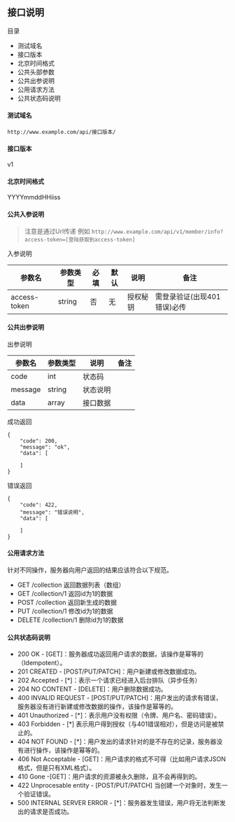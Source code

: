 ## 接口说明

目录

- 测试域名
- 接口版本
- 北京时间格式
- 公共头部参数
- 公共出参说明
- 公用请求方法
- 公共状态码说明

#### 测试域名

```
http://www.example.com/api/接口版本/
```

#### 接口版本

v1

#### 北京时间格式

YYYYmmddHHiiss

#### 公共入参说明

> 注意是通过Url传递
> 例如 `http://www.example.com/api/v1/member/info?access-token=[登陆获取到access-token]`

入参说明

参数名 | 参数类型| 必填 | 默认 | 说明 | 备注
---|---|---|---|---|---
access-token | string | 否 | 无 | 授权秘钥 | 需登录验证(出现401错误)必传

#### 公共出参说明

出参说明

参数名 | 参数类型 | 说明 | 备注
---|---|---|---
code | int | 状态码 | 
message | string | 状态说明 | 
data | array | 接口数据 |

成功返回

```
{
    "code": 200,
    "message": "ok",
    "data": [
    
    ]
}
``` 

错误返回

```
{
    "code": 422,
    "message": "错误说明",
    "data": [
    
    ]
}
```

#### 公用请求方法

针对不同操作，服务器向用户返回的结果应该符合以下规范。

- GET /collection  返回数据列表（数组）
- GET /collection/1  返回id为1的数据
- POST /collection  返回新生成的数据
- PUT /collection/1  修改id为1的数据
- DELETE /collection/1  删除id为1的数据

#### 公共状态码说明

- 200 OK - [GET]：服务器成功返回用户请求的数据，该操作是幂等的（Idempotent）。
- 201 CREATED - [POST/PUT/PATCH]：用户新建或修改数据成功。
- 202 Accepted - [*]：表示一个请求已经进入后台排队（异步任务）
- 204 NO CONTENT - [DELETE]：用户删除数据成功。
- 400 INVALID REQUEST - [POST/PUT/PATCH]：用户发出的请求有错误，服务器没有进行新建或修改数据的操作，该操作是幂等的。
- 401 Unauthorized - [*]：表示用户没有权限（令牌、用户名、密码错误）。
- 403 Forbidden - [*] 表示用户得到授权（与401错误相对），但是访问是被禁止的。
- 404 NOT FOUND - [*]：用户发出的请求针对的是不存在的记录，服务器没有进行操作，该操作是幂等的。
- 406 Not Acceptable - [GET]：用户请求的格式不可得（比如用户请求JSON格式，但是只有XML格式）。
- 410 Gone -[GET]：用户请求的资源被永久删除，且不会再得到的。
- 422 Unprocesable entity - [POST/PUT/PATCH] 当创建一个对象时，发生一个验证错误。
- 500 INTERNAL SERVER ERROR - [*]：服务器发生错误，用户将无法判断发出的请求是否成功。